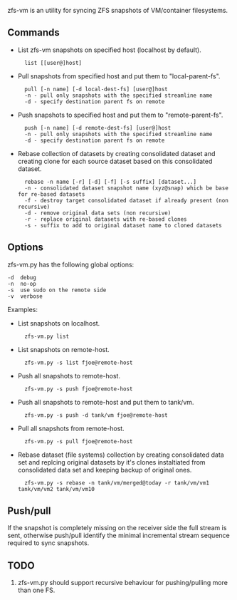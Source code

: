 zfs-vm is an utility for syncing ZFS snapshots of VM/container filesystems.

Commands
--------

* List zfs-vm snapshots on specified host (localhost by default).

		list [[user@]host]

* Pull snapshots from specified host and put them to "local-parent-fs".

		pull [-n name] [-d local-dest-fs] [user@]host
		-n - pull only snapshots with the specified streamline name
		-d - specify destination parent fs on remote

* Push snapshots to specified host and put them to "remote-parent-fs".

		push [-n name] [-d remote-dest-fs] [user@]host
		-n - pull only snapshots with the specified streamline name
		-d - specify destination parent fs on remote

* Rebase collection of datasets by creating consolidated dataset and creating clone for each source dataset based on this consolidated dataset.

		rebase -n name [-r] [-d] [-f] [-s suffix] [dataset...]
		-n - consolidated dataset snapshot name (xyz@snap) which be base for re-based datasets
		-f - destroy target consolidated dataset if already present (non recursive)
		-d - remove original data sets (non recursive)
		-r - replace original datasets with re-based clones
		-s - suffix to add to original dataset name to cloned datasets

Options
-------

zfs-vm.py has the following global options:

	-d	debug
	-n	no-op
	-s	use sudo on the remote side
	-v	verbose

Examples:

* List snapshots on localhost.

		zfs-vm.py list

* List snapshots on remote-host.

		zfs-vm.py -s list fjoe@remote-host

* Push all snapshots to remote-host.

		zfs-vm.py -s push fjoe@remote-host

* Push all snapshots to remote-host and put them to tank/vm.

		zfs-vm.py -s push -d tank/vm fjoe@remote-host

* Pull all snapshots from remote-host.

		zfs-vm.py -s pull fjoe@remote-host

* Rebase dataset (file systems) collection by creating consolidated data set and replcing original datasets by it's clones instaltiated from consolidated data set and keeping backup of original ones.

		zfs-vm.py -s rebase -n tank/vm/merged@today -r tank/vm/vm1 tank/vm/vm2 tank/vm/vm10

Push/pull
----------

If the snapshot is completely missing on the receiver side the full stream is sent,
otherwise push/pull identify the minimal incremental stream sequence required to sync
snapshots.

TODO
----

1. zfs-vm.py should support recursive behaviour for pushing/pulling more than one FS.

